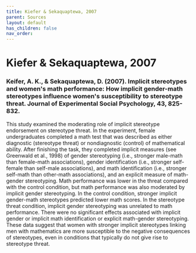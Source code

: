 ```yaml
---
title: Kiefer & Sekaquaptewa, 2007
parent: Sources
layout: default
has_children: false
nav_order: 
---
```


# Kiefer & Sekaquaptewa, 2007

### Keifer, A. K., & Sekaquaptewa, D. (2007). Implicit stereotypes and women's math performance: How implicit gender-math stereotypes influence women's susceptibility to stereotype threat. Journal of Experimental Social Psychology, 43, 825-832.

This study examined the moderating role of implicit stereotype endorsement on stereotype threat. In the experiment, female undergraduates completed a math test that was described as either diagnostic (stereotype threat) or nondiagnostic (control) of mathematical ability. After finishing the task, they completed implicit measures (see Greenwald et al., 1998) of gender stereotyping (i.e., stronger male-math than female-math associations), gender identification (i.e., stronger self-female than self-male associations), and math identification (i.e., stronger self-math than other-math associations), and an explicit measure of math-gender stereotyping. Math performance was lower in the threat compared with the control condition, but math performance was also moderated by implicit gender stereotyping. In the control condition, stronger implicit gender-math stereotypes predicted lower math scores. In the stereotype threat condition, implicit gender stereotyping was unrelated to math performance. There were no significant effects associated with implicit gender or implicit math identification or explicit math-gender stereotyping. These data suggest that women with stronger implicit stereotypes linking men with mathematics are more susceptible to the negative consequences of stereotypes, even in conditions that typically do not give rise to stereotype threat.
